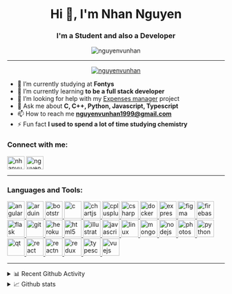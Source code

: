 <h1 align="center">Hi 👋, I'm Nhan Nguyen</h1>
<h3 align="center">I'm a Student and also a Developer</h3>

<p align="center">
  <img
    src="https://komarev.com/ghpvc/?username=nguyenvunhan&label=Profile%20views&color=0e75b6&style=flat"
    alt="nguyenvunhan"
  />
</p>

---

<p align="center">
  <a href="https://github.com/ryo-ma/github-profile-trophy"
    ><img
      src="https://github-profile-trophy.vercel.app/?username=nguyenvunhan"
      alt="nguyenvunhan"
  /></a>
</p>

- 🔭 I’m currently studying at **Fontys**
- 🌱 I’m currently learning **to be a full stack developer**
- 🤝 I’m looking for help with my [Expenses manager](https://github.com/NguyenVuNhan/expenses-manager) project
- 💬 Ask me about **C, C++, Python, Javascript, Typescript**
- 📫 How to reach me **nguyenvunhan1999@gmail.com**
- ⚡ Fun fact **I used to spend a lot of time studying chemistry**

<h3 align="left">Connect with me:</h3>
<p align="left">
  <a href="https://linkedin.com/in/nhanvunguyen" target="blank"
    ><img
      align="center"
      src="https://cdn.jsdelivr.net/npm/simple-icons@3.0.1/icons/linkedin.svg"
      alt="nhanvunguyen"
      height="30"
      width="40"
  /></a>
  <a href="https://instagram.com/nguyen_vunhan" target="blank"
    ><img
      align="center"
      src="https://cdn.jsdelivr.net/npm/simple-icons@3.0.1/icons/instagram.svg"
      alt="nguyen_vunhan"
      height="30"
      width="40"
  /></a>
</p>

---

<h3 align="left">Languages and Tools:</h3>
<p align="left">
  <a href="https://angular.io" target="_blank">
    <img src="https://devicons.github.io/devicon/devicon.git/icons/angularjs/angularjs-original.svg"
      alt="angularjs"
      width="40"
      height="40"
    />
  </a>
  <a href="https://www.arduino.cc/" target="_blank">
    <img
      src="https://cdn.worldvectorlogo.com/logos/arduino-1.svg"
      alt="arduino"
      width="40"
      height="40"
    />
  </a>
  <a href="https://getbootstrap.com" target="_blank">
    <img
      src="https://devicons.github.io/devicon/devicon.git/icons/bootstrap/bootstrap-plain.svg"
      alt="bootstrap"
      width="40"
      height="40"
    />
  </a>
  <a href="https://www.cprogramming.com/" target="_blank">
    <img
      src="https://devicons.github.io/devicon/devicon.git/icons/c/c-original.svg"
      alt="c"
      width="40"
      height="40"
    />
  </a>
  <a href="https://www.chartjs.org" target="_blank">
    <img
      src="https://www.chartjs.org/media/logo-title.svg"
      alt="chartjs"
      width="40"
      height="40"
    />
  </a>
  <a href="https://www.w3schools.com/cpp/" target="_blank">
    <img
      src="https://devicons.github.io/devicon/devicon.git/icons/cplusplus/cplusplus-original.svg"
      alt="cplusplus"
      width="40"
      height="40"
    />
  </a>
  <a href="https://www.w3schools.com/cs/" target="_blank">
    <img
      src="https://devicons.github.io/devicon/devicon.git/icons/csharp/csharp-original.svg"
      alt="csharp"
      width="40"
      height="40"
    />
  </a>
  <a href="https://www.docker.com/" target="_blank">
    <img
      src="https://devicons.github.io/devicon/devicon.git/icons/docker/docker-original-wordmark.svg"
      alt="docker"
      width="40"
      height="40"
    />
  </a>
  <a href="https://expressjs.com" target="_blank">
    <img
      src="https://devicons.github.io/devicon/devicon.git/icons/express/express-original-wordmark.svg"
      alt="express"
      width="40"
      height="40"
    />
  </a>
  <a href="https://www.figma.com/" target="_blank">
    <img
      src="https://www.vectorlogo.zone/logos/figma/figma-icon.svg"
      alt="figma"
      width="40"
      height="40"
    />
  </a>
  <a href="https://firebase.google.com/" target="_blank">
    <img
      src="https://www.vectorlogo.zone/logos/firebase/firebase-icon.svg"
      alt="firebase"
      width="40"
      height="40"
    />
  </a>
  <a href="https://flask.palletsprojects.com/" target="_blank">
    <img
      src="https://www.vectorlogo.zone/logos/pocoo_flask/pocoo_flask-icon.svg"
      alt="flask"
      width="40"
      height="40"
    />
  </a>
  <a href="https://git-scm.com/" target="_blank">
    <img
      src="https://www.vectorlogo.zone/logos/git-scm/git-scm-icon.svg"
      alt="git"
      width="40"
      height="40"
    />
  </a>
  <a href="https://heroku.com" target="_blank">
    <img
      src="https://www.vectorlogo.zone/logos/heroku/heroku-icon.svg"
      alt="heroku"
      width="40"
      height="40"
    />
  </a>
  <a href="https://www.w3.org/html/" target="_blank">
    <img
      src="https://devicons.github.io/devicon/devicon.git/icons/html5/html5-original-wordmark.svg"
      alt="html5"
      width="40"
      height="40"
    />
  </a>
  <a href="https://www.adobe.com/in/products/illustrator.html" target="_blank">
    <img
      src="https://www.vectorlogo.zone/logos/adobe_illustrator/adobe_illustrator-icon.svg"
      alt="illustrator"
      width="40"
      height="40"
    />
  </a>
  <a
    href="https://developer.mozilla.org/en-US/docs/Web/JavaScript"
    target="_blank"
  >
    <img
      src="https://devicons.github.io/devicon/devicon.git/icons/javascript/javascript-original.svg"
      alt="javascript"
      width="40"
      height="40"
    />
  </a>
  <a href="https://www.linux.org/" target="_blank">
    <img
      src="https://devicons.github.io/devicon/devicon.git/icons/linux/linux-original.svg"
      alt="linux"
      width="40"
      height="40"
    />
  </a>
  <a href="https://www.mongodb.com/" target="_blank">
    <img
      src="https://devicons.github.io/devicon/devicon.git/icons/mongodb/mongodb-original-wordmark.svg"
      alt="mongodb"
      width="40"
      height="40"
    />
  </a>
  <a href="https://nodejs.org" target="_blank">
    <img
      src="https://devicons.github.io/devicon/devicon.git/icons/nodejs/nodejs-original-wordmark.svg"
      alt="nodejs"
      width="40"
      height="40"
    />
  </a>
  <a href="https://www.photoshop.com/en" target="_blank">
    <img
      src="https://devicons.github.io/devicon/devicon.git/icons/photoshop/photoshop-plain.svg"
      alt="photoshop"
      width="40"
      height="40"
    />
  </a>
  <a href="https://www.python.org" target="_blank">
    <img
      src="https://devicons.github.io/devicon/devicon.git/icons/python/python-original.svg"
      alt="python"
      width="40"
      height="40"
    />
  </a>
  <a href="https://www.qt.io/" target="_blank">
    <img
      src="https://upload.wikimedia.org/wikipedia/commons/0/0b/Qt_logo_2016.svg"
      alt="qt"
      width="40"
      height="40"
    />
  </a>
  <a href="https://reactjs.org/" target="_blank">
    <img
      src="https://devicons.github.io/devicon/devicon.git/icons/react/react-original-wordmark.svg"
      alt="react"
      width="40"
      height="40"
    />
  </a>
  <a href="https://reactnative.dev/" target="_blank">
    <img
      src="https://reactnative.dev/img/header_logo.svg"
      alt="reactnative"
      width="40"
      height="40"
    />
  </a>
  <a href="https://redux.js.org" target="_blank">
    <img
      src="https://devicons.github.io/devicon/devicon.git/icons/redux/redux-original.svg"
      alt="redux"
      width="40"
      height="40"
    />
  </a>
  <a href="https://www.typescriptlang.org/" target="_blank">
    <img
      src="https://devicons.github.io/devicon/devicon.git/icons/typescript/typescript-original.svg"
      alt="typescript"
      width="40"
      height="40"
    />
  </a>
  <a href="https://vuejs.org/" target="_blank">
    <img
      src="https://devicons.github.io/devicon/devicon.git/icons/vuejs/vuejs-original-wordmark.svg"
      alt="vuejs"
      width="40"
      height="40"
    />
  </a>
</p>

---

<details width="100%">
<summary>📊 Recent Github Activity</summary>
  <p align="center">
    <img
      align="center"
      src="https://github-readme-stats.vercel.app/api/top-langs?username=nguyenvunhan&show_icons=true&locale=en&theme=dark"
      alt="nguyenvunhan"
    />
  </p>
</details>

<details width="100%">
  <summary>📈 Github stats</summary>
  <p align="center">
    <img
      src="https://github-readme-stats.vercel.app/api?username=nguyenvunhan&show_icons=true&locale=en&theme=dark"
      alt="nguyenvunhan"
    />
  </p>
</details>
